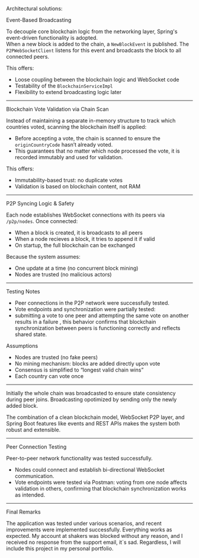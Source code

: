 
Architectural solutions:

Event-Based Broadcasting

To decouple core blockchain logic from the networking layer, Spring's event-driven functionality is adopted.  
When a new block is added to the chain, a `NewBlockEvent` is published. The `P2PWebSocketClient` listens for this event and broadcasts the block to all connected peers.

This offers:
- Loose coupling between the blockchain logic and WebSocket code
- Testability of the `BlockchainServiceImpl` 
- Flexibility to extend broadcasting logic later 

---

Blockchain Vote Validation via Chain Scan

Instead of maintaining a separate in-memory structure to track which countries voted, scanning the blockchain itself is applied:
- Before accepting a vote, the chain is scanned to ensure the `originCountryCode` hasn’t already voted.
- This guarantees that no matter which node processed the vote, it is recorded immutably and used for validation.

This offers:
- Immutability-based trust: no duplicate votes
- Validation is based on blockchain content, not RAM

---

P2P Syncing Logic & Safety

Each node establishes WebSocket connections with its peers via `/p2p/nodes`. Once connected:
- When a block is created, it is broadcasts to all peers
- When a node recieves a block, it tries to append it if valid 
- On startup, the full blockchain can be exchanged 

Because the system assumes:
- One update at a time (no concurrent block mining)
- Nodes are trusted (no malicious actors)

---

Testing Notes

- Peer connections in the P2P network were successfully tested.
- Vote endpoints and synchronization were partially tested:
 - submitting a vote to one peer and attempting the same vote on another results in a failure
  , this behavior confirms that blockchain synchronization between peers is functioning correctly and reflects shared state.

Assumptions

- Nodes are trusted (no fake peers)
- No mining mechanism: blocks are added directly upon vote
- Consensus is simplified to “longest valid chain wins”
- Each country can vote once

---


Initially the whole chain was broadcasted to ensure state consistency during peer joins. Broadcasting opotimized by sending only the newly added block.

The combination of a clean blockchain model, WebSocket P2P layer, and Spring Boot features like events and REST APIs makes the system both robust and extensible.

---

Peer Connection Testing

Peer-to-peer network functionality was tested successfully.
- Nodes could connect and establish bi-directional WebSocket communication.
- Vote endpoints were tested via Postman: voting from one node affects validation in others, confirming that blockchain synchronization works as intended.

---

Final Remarks

The application was tested under various scenarios, and recent improvements were implemented successfully. Everything works as expected.
My account at shakers was blocked without any reason, and I received no response from the support email, it´s sad. Regardless, I will include this project in my personal portfolio.